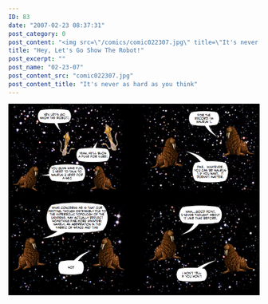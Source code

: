 ```yaml
---
ID: 83
date: "2007-02-23 08:37:31"
post_category: 0
post_content: "<img src=\"/comics/comic022307.jpg\" title=\"It's never as hard as you think\"/>"
title: "Hey, Let's Go Show The Robot!"
post_excerpt: ""
post_name: "02-23-07"
post_content_src: "comic022307.jpg"
post_content_title: "It's never as hard as you think"
---
```



[![It's never as hard as you think](/comics-hi-res/comic022307.jpg)](/comics-hi-res/comic022307.jpg "It's never as hard as you think")
